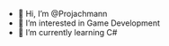- 👋 Hi, I’m @Projachmann
- 👀 I’m interested in Game Development
- 🌱 I’m currently learning C#

<!---
Projachmann/Projachmann is a ✨ special ✨ repository because its `README.md` (this file) appears on your GitHub profile.
You can click the Preview link to take a look at your changes.
--->
